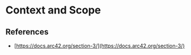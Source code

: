 # Context and Scope

## References

- [https://docs.arc42.org/section-3/](https://docs.arc42.org/section-3/)